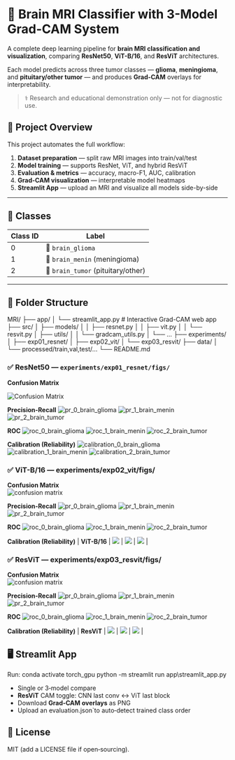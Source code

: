 # 🧠 Brain MRI Classifier with 3-Model Grad-CAM System

A complete deep learning pipeline for **brain MRI classification and visualization**, comparing **ResNet50**, **ViT-B/16**, and **ResViT** architectures.

Each model predicts across three tumor classes — **glioma**, **meningioma**, and **pituitary/other tumor** — and produces **Grad-CAM** overlays for interpretability.

> ⚕️ Research and educational demonstration only — not for diagnostic use.

## 📁 Project Overview

This project automates the full workflow:
1. **Dataset preparation** — split raw MRI images into train/val/test  
2. **Model training** — supports ResNet, ViT, and hybrid ResViT  
3. **Evaluation & metrics** — accuracy, macro-F1, AUC, calibration  
4. **Grad-CAM visualization** — interpretable model heatmaps  
5. **Streamlit App** — upload an MRI and visualize all models side-by-side  

---

## 🧩 Classes

| Class ID | Label |
|-----------|--------|
| 0 | 🧠 `brain_glioma` |
| 1 | 🧬 `brain_menin` (meningioma) |
| 2 | 🎯 `brain_tumor` (pituitary/other) |

---

## 🧠 Folder Structure


MRI/
├── app/
│   └── streamlit_app.py             # Interactive Grad-CAM web app
├── src/
│   ├── models/
│   │   ├── resnet.py
│   │   ├── vit.py
│   │   └── resvit.py
│   ├── utils/
│   │   └── gradcam_utils.py
│   └── ...
├── experiments/
│   ├── exp01_resnet/
│   ├── exp02_vit/
│   └── exp03_resvit/
├── data/
│   └── processed/train,val,test/…
└── README.md
### ✅ ResNet50 — `experiments/exp01_resnet/figs/`

**Confusion Matrix**  

![Confusion Matrix](./experiments/exp01_resnet/figs/confusion_matrix.png)

**Precision-Recall**
![pr_0_brain_glioma](experiments/exp01_resnet/figs/pr_0_brain_glioma.png)
![pr_1_brain_menin](experiments/exp01_resnet/figs/pr_1_brain_menin.png)
![pr_2_brain_tumor](experiments/exp01_resnet/figs/pr_2_brain_tumor.png)

**ROC**
![roc_0_brain_glioma](experiments/exp01_resnet/figs/roc_0_brain_glioma.png)
![roc_1_brain_menin](experiments/exp01_resnet/figs/roc_1_brain_menin.png)
![roc_2_brain_tumor](experiments/exp01_resnet/figs/roc_2_brain_tumor.png)

**Calibration (Reliability)**
![calibration_0_brain_glioma](experiments/exp01_resnet/figs/calibration_brain_glioma.png)
![calibration_1_brain_menin](experiments/exp01_resnet/figs/calibration_brain_menin.png)
![calibration_2_brain_tumor](experiments/exp01_resnet/figs/calibration_brain_tumor.png)


### ✅ ViT-B/16 — experiments/exp02_vit/figs/

**Confusion Matrix**  
![confusion matrix](experiments/exp02_vit/figs/confusion_matrix.png)

**Precision-Recall**
![pr_0_brain_glioma](experiments/exp02_vit/figs/pr_0_brain_glioma.png)
![pr_1_brain_menin](experiments/exp02_vit/figs/pr_1_brain_menin.png)
![pr_2_brain_tumor](experiments/exp02_vit/figs/pr_2_brain_tumor.png)

**ROC**
![roc_0_brain_glioma](experiments/exp02_vit/figs/roc_0_brain_glioma.png)
![roc_1_brain_menin](experiments/exp02_vit/figs/roc_1_brain_menin.png)
![roc_2_brain_tumor](experiments/exp02_vit/figs/roc_2_brain_tumor.png)

**Calibration (Reliability)**
| **ViT-B/16** | ![](./experiments/exp02_vit/figs/calibration_brain_glioma.png) | ![](./experiments/exp02_vit/figs/calibration_brain_menin.png) | ![](./experiments/exp02_vit/figs/calibration_brain_tumor.png) |


### ✅ ResViT — experiments/exp03_resvit/figs/

**Confusion Matrix**  
![confusion matrix](experiments/exp03_resvit/figs/confusion_matrix.png)

**Precision-Recall**
![pr_0_brain_glioma](experiments/exp03_resvit/figs/pr_0_brain_glioma.png)
![pr_1_brain_menin](experiments/exp03_resvit/figs/pr_1_brain_menin.png)
![pr_2_brain_tumor](experiments/exp03_resvit/figs/pr_2_brain_tumor.png)

**ROC**
![roc_0_brain_glioma](experiments/exp03_resvit/figs/roc_0_brain_glioma.png)
![roc_1_brain_menin](experiments/exp03_resvit/figs/roc_1_brain_menin.png)
![roc_2_brain_tumor](experiments/exp03_resvit/figs/roc_2_brain_tumor.png)

**Calibration (Reliability)**
| **ResViT**   | ![](./experiments/exp03_resvit/figs/calibration_brain_glioma.png) | ![](./experiments/exp03_resvit/figs/calibration_brain_menin.png) | ![](./experiments/exp03_resvit/figs/calibration_brain_tumor.png) |


## 🖥️ Streamlit App

Run:
conda activate torch_gpu
python -m streamlit run app\streamlit_app.py

- Single or 3‑model compare
- **ResViT** CAM toggle: CNN last conv ↔ ViT last block
- Download **Grad‑CAM overlays** as PNG
- Upload an evaluation.json`to auto‑detect trained class order

## 📜 License

MIT (add a LICENSE file if open‑sourcing).

